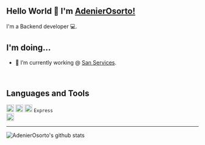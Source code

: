 ## Hello World 🤖 I'm [AdenierOsorto!](https://www.instagram.com/adenierosorto)
I'm a Backend developer 💻.

## I'm doing...

- 🔭 I’m currently working @ [San Services](https://www.sanservices.hn/).
<br />

## Languages and Tools
<code><img height="20" src="https://go.dev/images/go-logo-white.svg" alt="Go Logo"/></code>
<code><img height="20" src="https://upload.wikimedia.org/wikipedia/commons/thumb/9/99/Unofficial_JavaScript_logo_2.svg/640px-Unofficial_JavaScript_logo_2.svg.png" alt="JavaScript Logo"/></code>
<code><img height="20" src="https://echo.labstack.com/img/logo-dark.svg" alt="Echo Logo"/></code>
<code>Express <img height="20" src="https://upload.wikimedia.org/wikipedia/commons/thumb/9/99/Unofficial_JavaScript_logo_2.svg/640px-Unofficial_JavaScript_logo_2.svg.png" alt="JavaScript Logo"/></code>

---

![AdenierOsorto's github stats](https://github-readme-stats.vercel.app/api?username=AdenierOsorto&show_icons=true&hide_border=true)